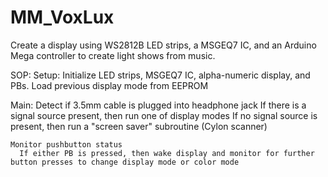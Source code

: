 # MM_VoxLux

Create a display using WS2812B LED strips, a MSGEQ7 IC, and an Arduino Mega controller to create light shows from music.

SOP:
  Setup:
    Initialize LED strips, MSGEQ7 IC, alpha-numeric display, and PBs.
    Load previous display mode from EEPROM
    
  Main:
    Detect if 3.5mm cable is plugged into headphone jack
      If there is a signal source present, then run one of display modes
      If no signal source is present, then run a "screen saver" subroutine (Cylon scanner)
      
    Monitor pushbutton status
      If either PB is pressed, then wake display and monitor for further button presses to change display mode or color mode
